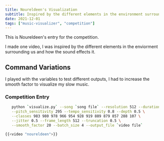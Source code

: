 ```yaml
---
title: Noureldeen's Visualization
subtitle: Inspired by the different elements in the environment surrounding our life and how it's effected by sound.
date: 2021-12-01
tags: ["music-visualizer", "competition"]
---
```


This is Noureldeen's entry for the competition.

I made one video, I was inspired by the different elements in the enviorment surrounding us and how the sound effects it.

## Command Variations

I played with the variables to test different outputs, I had to increase the smooth factor to visualize my slow music.

### Competition Entry 

```bash
   python `visualize.py` --song `song file` --resolution 512 --duration 258 \
   --pitch_sensitivity 295 --tempo_sensitivity 0.8 --depth 0.5 \
   --classes 983 980 978 966 954 928 919 889 879 857 288 107 \
   --jitter 0.5 --frame_length 512 --truncation 0.5 \
   --smooth_factor 20 --batch_size 4 --output_file `video file`

{{<video "noureldeen">}}







